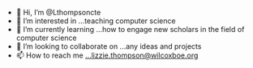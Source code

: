 - 👋 Hi, I’m @Lthompsoncte
- 👀 I’m interested in ...teaching computer science
- 🌱 I’m currently learning ...how to engage new scholars in the field of computer science
- 💞️ I’m looking to collaborate on ...any ideas and projects 
- 📫 How to reach me ...lizzie.thompson@wilcoxboe.org

<!---
Lthompsoncte/Lthompsoncte is a ✨ special ✨ repository because its `README.md` (this file) appears on your GitHub profile.
You can click the Preview link to take a look at your changes.
--->
